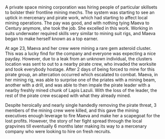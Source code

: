 A private space mining corporation was hiring people of particular skillsets to bolster their frontline mining mechs. The system was starting to see an uptick in mercenary and pirate work, which had starting to affect local mining operations. The pay was good, and with nothing tying Maeva to Century anymore, she took the job. She excelled in this work. Working in suits underwater required skills very similar to mining suit rigs, and Maeva began to make herself known as a top earner.

At age 23, Maeva and her crew were mining a rare gem asteroid cluster. This was a lucky find for the company and everyone was expecting a nice payday. However, due to a leak from an unknown individual, the clusters location was sent to out to a nearby pirate crew, who invaded the worksite and took everybody hostage. After 2 days of being forced to mine for this pirate group, an altercation occurred which escalated to combat. Maeva, in her mining rig, was able to surprise one of the priates with a mining beam, another with a drill, and was able to then impale the pirate leader with a nearby freshly mined chunk of Lapis Lazuli. With the loss of the leader, the rest of the pirate crew escaped with what they already mined.

Despite heroically and nearly single handedly removing the pirate threat, 3 members of the mining crew were killed, and this gave the mining executives enough leverage to fire Maeva and make her a scapegoat for the lost profits. However, the story of her fight spread through the local grapvines till eventually 6 months later making its way to a mercenary company who were looking to hire on fresh recruits.
